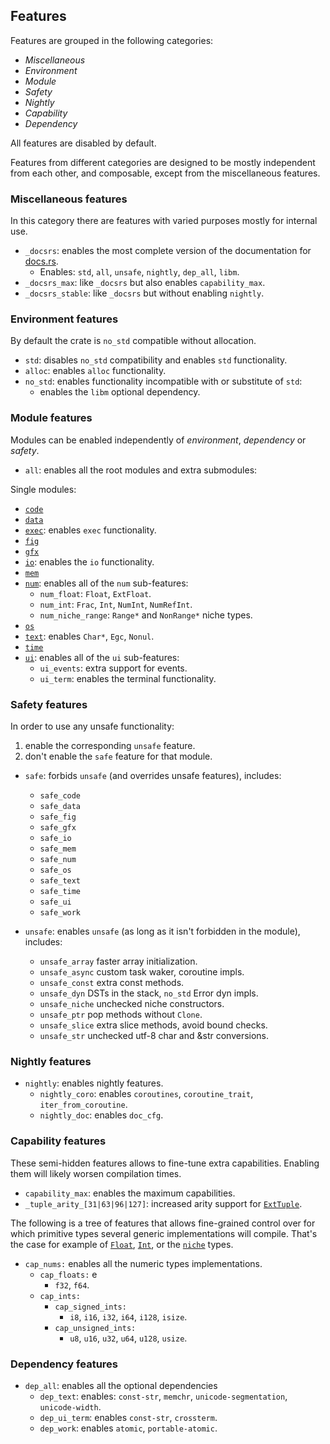 ## Features

Features are grouped in the following categories:
- *Miscellaneous*
- *Environment*
- *Module*
- *Safety*
- *Nightly*
- *Capability*
- *Dependency*

All features are disabled by default.

Features from different categories are designed to be mostly independent from
each other, and composable, except from the miscellaneous features.

### Miscellaneous features

In this category there are features with varied purposes mostly for internal use.

- `_docsrs`: enables the most complete version of the documentation for [docs.rs](https://docs.rs).
  - Enables: `std`, `all`, `unsafe`, `nightly`, `dep_all`, `libm`.
- `_docsrs_max`: like `_docsrs` but also enables `capability_max`.
- `_docsrs_stable`: like `_docsrs` but without enabling `nightly`.


### Environment features

By default the crate is `no_std` compatible without allocation.

- `std`: disables `no_std` compatibility and enables `std` functionality.
- `alloc`: enables `alloc` functionality.
- `no_std`: enables functionality incompatible with or substitute of `std`:
  - enables the `libm` optional dependency.


### Module features

Modules can be enabled independently of *environment*, *dependency* or *safety*.

- `all`: enables all the root modules and extra submodules:

Single modules:
- [`code`]
- [`data`]
- [`exec`]: enables `exec` functionality.
- [`fig`]
- [`gfx`]
- [`io`]: enables the `io` functionality.
- [`mem`]
- [`num`]: enables all of the `num` sub-features:
    - `num_float`: `Float`, `ExtFloat`.
    - `num_int`: `Frac`, `Int`, `NumInt`, `NumRefInt`.
    - `num_niche_range`: `Range*` and `NonRange*` niche types.
- [`os`]
- [`text`]: enables `Char*`, `Egc`, `Nonul`.
- [`time`]
- [`ui`]: enables all of the `ui` sub-features:
    - `ui_events`: extra support for events.
    - `ui_term`: enables the terminal functionality.

[`code`]: crate::code
[`data`]: crate::data
[`exec`]: crate::exec
[`fig`]: crate::fig
[`gfx`]: crate::gfx
[`io`]: crate::io
[`mem`]: crate::mem
[`num`]: crate::num
[`niche`]: crate::num::niche
[`os`]: crate::os
[`text`]: crate::text
[`time`]: crate::time
[`ui`]: crate::ui
[`ui_term`]: crate::ui_term


### Safety features

In order to use any unsafe functionality:
1. enable the corresponding `unsafe` feature.
2. don't enable the `safe` feature for that module.

- `safe`: forbids `unsafe` (and overrides unsafe features), includes:
  - `safe_code`
  - `safe_data`
  - `safe_fig`
  - `safe_gfx`
  - `safe_io`
  - `safe_mem`
  - `safe_num`
  - `safe_os`
  - `safe_text`
  - `safe_time`
  - `safe_ui`
  - `safe_work`

- `unsafe`: enables `unsafe` (as long as it isn't forbidden in the module), includes:
	- `unsafe_array` faster array initialization.
	- `unsafe_async` custom task waker, coroutine impls.
	- `unsafe_const` extra const methods.
	- `unsafe_dyn` DSTs in the stack, `no_std` Error dyn impls.
	- `unsafe_niche` unchecked niche constructors.
	- `unsafe_ptr` pop methods without `Clone`.
	- `unsafe_slice` extra slice methods, avoid bound checks.
	- `unsafe_str` unchecked utf-8 char and &str conversions.


### Nightly features

- `nightly`: enables nightly features.
  - `nightly_coro`: enables `coroutines`, `coroutine_trait`, `iter_from_coroutine`.
  - `nightly_doc`: enables `doc_cfg`.


### Capability features

These semi-hidden features allows to fine-tune extra capabilities.
Enabling them will likely worsen compilation times.

- `capability_max`: enables the maximum capabilities.
- `_tuple_arity_[31|63|96|127]`: increased arity support for [`ExtTuple`].

The following is a tree of features that allows fine-grained control over
for which primitive types several generic implementations will compile.
That's the case for example of [`Float`], [`Int`], or the [`niche`] types.
- `cap_nums:` enables all the numeric types implementations.
  - `cap_floats:` e
    - `f32`, `f64`.
  - `cap_ints:`
    - `cap_signed_ints:`
      - `i8`, `i16`, `i32`, `i64`, `i128`, `isize`.
    - `cap_unsigned_ints:`
      - `u8`, `u16`, `u32`, `u64`, `u128`, `usize`.

[`ExtTuple`]: crate::data::collections::ExtTuple
[`Float`]: crate::num::Float
[`Int`]: crate::num::Int


### Dependency features

- `dep_all`: enables all the optional dependencies
  - `dep_text`: enables: `const-str`, `memchr`, `unicode-segmentation`, `unicode-width`.
  - `dep_ui_term`: enables `const-str`, `crossterm`.
  - `dep_work`: enables `atomic`, `portable-atomic`.
